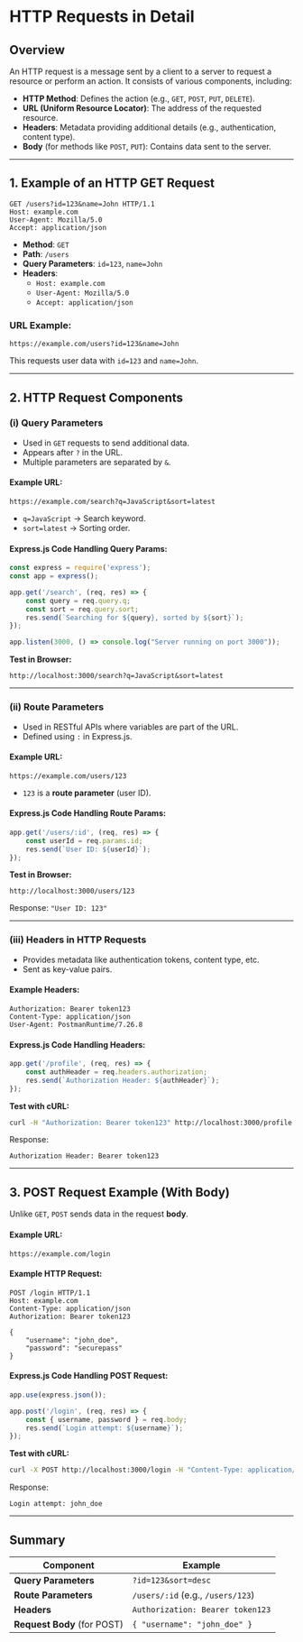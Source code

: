 # HTTP Requests in Detail

## Overview
An HTTP request is a message sent by a client to a server to request a resource or perform an action. It consists of various components, including:

- **HTTP Method**: Defines the action (e.g., `GET`, `POST`, `PUT`, `DELETE`).
- **URL (Uniform Resource Locator)**: The address of the requested resource.
- **Headers**: Metadata providing additional details (e.g., authentication, content type).
- **Body** (for methods like `POST`, `PUT`): Contains data sent to the server.

---

## 1. Example of an HTTP GET Request
```http
GET /users?id=123&name=John HTTP/1.1
Host: example.com
User-Agent: Mozilla/5.0
Accept: application/json
```

- **Method**: `GET`
- **Path**: `/users`
- **Query Parameters**: `id=123`, `name=John`
- **Headers**:
  - `Host: example.com`
  - `User-Agent: Mozilla/5.0`
  - `Accept: application/json`

### URL Example:
```
https://example.com/users?id=123&name=John
```
This requests user data with `id=123` and `name=John`.

---

## 2. HTTP Request Components
### (i) Query Parameters
- Used in `GET` requests to send additional data.
- Appears after `?` in the URL.
- Multiple parameters are separated by `&`.

#### Example URL:
```
https://example.com/search?q=JavaScript&sort=latest
```
- `q=JavaScript` → Search keyword.
- `sort=latest` → Sorting order.

#### Express.js Code Handling Query Params:
```javascript
const express = require('express');
const app = express();

app.get('/search', (req, res) => {
    const query = req.query.q;
    const sort = req.query.sort;
    res.send(`Searching for ${query}, sorted by ${sort}`);
});

app.listen(3000, () => console.log("Server running on port 3000"));
```
**Test in Browser:**
```
http://localhost:3000/search?q=JavaScript&sort=latest
```

---

### (ii) Route Parameters
- Used in RESTful APIs where variables are part of the URL.
- Defined using `:` in Express.js.

#### Example URL:
```
https://example.com/users/123
```
- `123` is a **route parameter** (user ID).

#### Express.js Code Handling Route Params:
```javascript
app.get('/users/:id', (req, res) => {
    const userId = req.params.id;
    res.send(`User ID: ${userId}`);
});
```
**Test in Browser:**
```
http://localhost:3000/users/123
```
Response: `"User ID: 123"`

---

### (iii) Headers in HTTP Requests
- Provides metadata like authentication tokens, content type, etc.
- Sent as key-value pairs.

#### Example Headers:
```http
Authorization: Bearer token123
Content-Type: application/json
User-Agent: PostmanRuntime/7.26.8
```

#### Express.js Code Handling Headers:
```javascript
app.get('/profile', (req, res) => {
    const authHeader = req.headers.authorization;
    res.send(`Authorization Header: ${authHeader}`);
});
```
**Test with cURL:**
```sh
curl -H "Authorization: Bearer token123" http://localhost:3000/profile
```
Response:
```
Authorization Header: Bearer token123
```

---

## 3. POST Request Example (With Body)
Unlike `GET`, `POST` sends data in the request **body**.

#### Example URL:
```
https://example.com/login
```

#### Example HTTP Request:
```http
POST /login HTTP/1.1
Host: example.com
Content-Type: application/json
Authorization: Bearer token123

{
    "username": "john_doe",
    "password": "securepass"
}
```

#### Express.js Code Handling POST Request:
```javascript
app.use(express.json());

app.post('/login', (req, res) => {
    const { username, password } = req.body;
    res.send(`Login attempt: ${username}`);
});
```

**Test with cURL:**
```sh
curl -X POST http://localhost:3000/login -H "Content-Type: application/json" -d '{"username":"john_doe","password":"securepass"}'
```

Response:
```
Login attempt: john_doe
```

---

## Summary
| Component | Example |
|-----------|---------|
| **Query Parameters** | `?id=123&sort=desc` |
| **Route Parameters** | `/users/:id` (e.g., `/users/123`) |
| **Headers** | `Authorization: Bearer token123` |
| **Request Body** (for POST) | `{ "username": "john_doe" }` |


